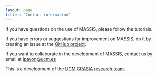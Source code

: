 ```yaml
---
layout: page
title : "Contact information"
---
```


If you have questions on the use of MASSIS, please follow the tutorials.

If you have errors or suggestions for improvement on MASSIS, do it by creating an issue at the <a href="{{ site.github.repo }}/issues">GitHub project</a>.

If you want to collaborate in the development of MASSIS, contact us by email at jpavon@ucm.es

This is a development of the [UCM GRASIA research team](http://grasia.fdi.ucm.es).




